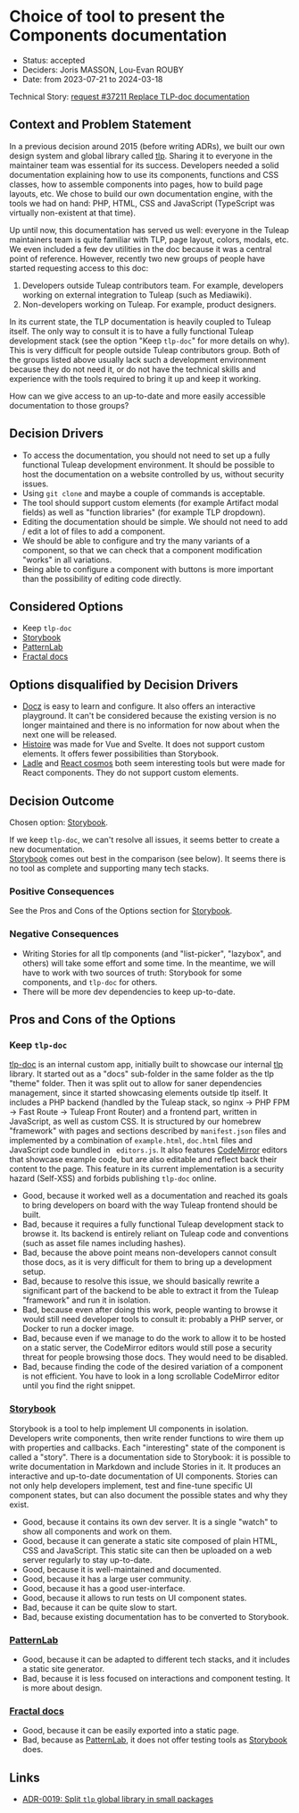 # Choice of tool to present the Components documentation

* Status: accepted
* Deciders: Joris MASSON, Lou-Evan ROUBY
* Date: from 2023-07-21 to 2024-03-18

Technical Story: [request #37211 Replace TLP-doc documentation][0]

## Context and Problem Statement

In a previous decision around 2015 (before writing ADRs), we built our own design system and global library called [tlp][4]. Sharing it to everyone in the maintainer team was essential for its success. Developers needed a solid documentation explaining how to use its components, functions and CSS classes, how to assemble components into pages, how to build page layouts, etc. We chose to build our own documentation engine, with the tools we had on hand: PHP, HTML, CSS and JavaScript (TypeScript was virtually non-existent at that time).

Up until now, this documentation has served us well: everyone in the Tuleap maintainers team is quite familiar with TLP, page layout, colors, modals, etc. We even included a few dev utilities in the doc because it was a central point of reference. However, recently two new groups of people have started requesting access to this doc:
1. Developers outside Tuleap contributors team. For example, developers working on external integration to Tuleap (such as Mediawiki).
2. Non-developers working on Tuleap. For example, product designers.

In its current state, the TLP documentation is heavily coupled to Tuleap itself. The only way to consult it is to have a fully functional Tuleap development stack (see the option "Keep `tlp-doc`" for more details on why). This is very difficult for people outside Tuleap contributors group. Both of the groups listed above usually lack such a development environment because they do not need it, or do not have the technical skills and experience with the tools required to bring it up and keep it working.

How can we give access to an up-to-date and more easily accessible documentation to those groups?

## Decision Drivers

* To access the documentation, you should not need to set up a fully functional Tuleap development environment. It should be possible to host the documentation on a website controlled by us, without security issues.
* Using `git clone` and maybe a couple of commands is acceptable.
* The tool should support custom elements (for example Artifact modal fields) as well as "function libraries" (for example TLP dropdown).
* Editing the documentation should be simple. We should not need to add / edit a lot of files to add a component.
* We should be able to configure and try the many variants of a component, so that we can check that a component modification "works" in all variations.
* Being able to configure a component with buttons is more important than the possibility of editing code directly.

## Considered Options

* Keep `tlp-doc`
* [Storybook][1]
* [PatternLab][10]
* [Fractal docs][11]

## Options disqualified by Decision Drivers

* [Docz][6] is easy to learn and configure. It also offers an interactive playground. It can't be considered because the existing version is no longer maintained and there is no information for now about when the next one will be released.
* [Histoire][7] was made for Vue and Svelte. It does not support custom elements. It offers fewer possibilities than Storybook.
* [Ladle][8] and [React cosmos][9] both seem interesting tools but were made for React components. They do not support custom elements.

## Decision Outcome

Chosen option: [Storybook][1].

If we keep `tlp-doc`, we can't resolve all issues, it seems better to create a new documentation.\
[Storybook][1] comes out best in the comparison (see below). It seems there is no tool as complete and supporting many tech stacks.

### Positive Consequences

See the Pros and Cons of the Options section for [Storybook][1].

### Negative Consequences

* Writing Stories for all tlp components (and "list-picker", "lazybox", and others) will take some effort and some time. In the meantime, we will have to work with two sources of truth:  Storybook for some components, and `tlp-doc` for others.
* There will be more dev dependencies to keep up-to-date.

## Pros and Cons of the Options

### Keep `tlp-doc`

[tlp-doc][3] is an internal custom app, initially built to showcase our internal [tlp][4] library. It started out as a "docs" sub-folder in the same folder as the tlp "theme" folder. Then it was split out to allow for saner dependencies management, since it started showcasing elements outside tlp itself. It includes a PHP backend (handled by the Tuleap stack, so nginx → PHP FPM → Fast Route → Tuleap Front Router) and a frontend part, written in JavaScript, as well as custom CSS. It is structured by our homebrew "framework" with pages and sections described by `manifest.json` files and implemented by a combination of `example.html`, `doc.html` files and JavaScript code bundled in ` editors.js`. It also features [CodeMirror][5] editors that showcase example code, but are also editable and reflect back their content to the page. This feature in its current implementation is a security hazard (Self-XSS) and forbids publishing `tlp-doc` online.

* Good, because it worked well as a documentation and reached its goals to bring developers on board with the way Tuleap frontend should be built.
* Bad, because it requires a fully functional Tuleap development stack to browse it. Its backend is entirely reliant on Tuleap code and conventions (such as asset file names including hashes).
* Bad, because the above point means non-developers cannot consult those docs, as it is very difficult for them to bring up a development setup.
* Bad, because to resolve this issue, we should basically rewrite a significant part of the backend to be able to extract it from the Tuleap "framework" and run it in isolation.
* Bad, because even after doing this work, people wanting to browse it would still need developer tools to consult it: probably a PHP server, or Docker to run a docker image.
* Bad, because even if we manage to do the work to allow it to be hosted on a static server, the CodeMirror editors would still pose a security threat for people browsing those docs. They would need to be disabled.
* Bad, because finding the code of the desired variation of a component is not efficient. You have to look in a long scrollable CodeMirror editor until you find the right snippet.

### [Storybook][1]

Storybook is a tool to help implement UI components in isolation. Developers write components, then write render functions to wire them up with properties and callbacks. Each "interesting" state of the component is called a "story". There is a documentation side to Storybook: it is possible to write documentation in Markdown and include Stories in it. It produces an interactive and up-to-date documentation of UI components. Stories can not only help developers implement, test and fine-tune specific UI component states, but can also document the possible states and why they exist.

* Good, because it contains its own dev server. It is a single "watch" to show all components and work on them.
* Good, because it can generate a static site composed of plain HTML, CSS and JavaScript. This static site can then be uploaded on a web server regularly to stay up-to-date.
* Good, because it is well-maintained and documented.
* Good, because it has a large user community.
* Good, because it has a good user-interface.
* Good, because it allows to run tests on UI component states.
* Bad, because it can be quite slow to start.
* Bad, because existing documentation has to be converted to Storybook.

### [PatternLab][10]

* Good, because it can be adapted to different tech stacks, and it includes a static site generator.
* Bad, because it is less focused on interactions and component testing. It is more about design.

### [Fractal docs][11]

* Good, because it can be easily exported into a static page.
* Bad, because as [PatternLab][10], it does not offer testing tools as [Storybook][1] does.

## Links

* [ADR-0019: Split `tlp` global library in small packages][4]

[0]: https://tuleap.net/plugins/tracker?aid=37211
[1]: https://storybook.js.org/
[3]: https://tuleap.net/plugins/git/tuleap/tuleap/stable?a=tree&hb=136207d9c5dbab30ea2f00d20f1cc09e9f2a72be&f=src%2Fscripts%2Ftlp-doc
[4]: 0019-split-tlp.md
[5]: https://codemirror.net/
[6]: https://www.docz.site/
[7]: https://histoire.dev/
[8]: https://ladle.dev/blog/introducing-ladle/
[9]: https://reactcosmos.org/
[10]: https://patternlab.io/
[11]: https://fractal.build/
